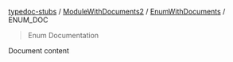 [typedoc-stubs](README.md) / [ModuleWithDocuments2](ModuleWithDocuments2.md) / [EnumWithDocuments](ModuleWithDocuments2.md#enumwithdocuments) / ENUM\_DOC

> Enum Documentation

Document content
